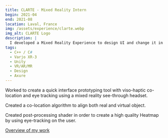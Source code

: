 ```yaml
---
title: CLARTE - Mixed Reality Intern
begin: 2021-04
end: 2021-08
location: Laval, France
img: /assets/experience/clarte.webp
img_alt: CLARTE Logo
description: |
  I developed a Mixed Reality Experience to design UI and change it in realtime in a simulation, with a video see through headset, colocalization and eye-tracking.
tags:
  - C++ / C#
  - Varjo XR-3
  - Unity
  - VR/AR/MR
  - Design
  - Axure
---
```



Worked to create a quick interface prototyping tool with viso-haptic co-location and eye tracking using a mixed reality see-through headset.

Created a co-location algorithm to align both real and virtual object.

Created post-processing shader in order to create a high quality Heatmap by using eye-tracking on the user.

[Overview of my work](https://youtu.be/xiWiXpgZKD4)
